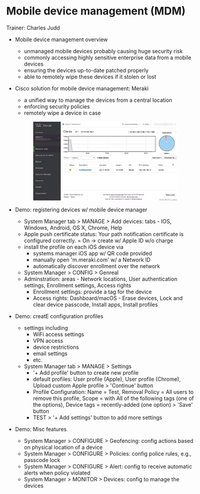 # Mobile device management (MDM)

Trainer: Charles Judd


- Mobile device management overview
  - unmanaged mobile devices probably causing huge security risk
  - commonly accessing highly sensitive enterprise data from a mobile devices
  - ensuring the devices up-to-date patched properly
  - able to remotely wipe these devices if it stolen or lost
  

- Cisco solution for mobile device management: Meraki
  - a unified way to manage the devices from a central location
  - enforcing security policies
  - remotely wipe a device in case

  <figure style="margin: 0.5em; display: flex; justify-content: center; align-items: center;">
    <img style="margin: 0.1em; padding-top: 0.5em; width: 40vw;"
      onclick= "window.open('page')"
      src    = "img/31.08-meraki.png"
      alt    = "Snapshot of Meraki dashboard"
      title  = "Snapshot of Meraki dashboard"
    />
  </figure>


- Demo: registering devices w/ mobile device manager
  - System Manager tab > MANAGE > Add devices: tabs - IOS, Windows, Android, OS X, Chrome, Help
  - Apple push certificate status: Your path notification certificate is configured correctly. = On -> create w/ Apple ID  w/o charge
  - install the profile on each iOS device via
    - systems manager iOS app w/ QR code provided
    - manually open 'm.meraki.com' w/ a Network ID
    - automatically discover enrollment over the network
  - System Manager > CONFIG > Genreal
  - Adminstration: areas - Network locations, User authentication settings, Enrollment settings, Access rights
    - Enrollment settings: provide a tag for the device
    - Access rights: Dashboard/macOS - Erase devices, Lock and clear device passcode, Install apps, Install profiles


- Demo: creatE configuration profiles
  - settings including
    - WiFi access settings
    - VPN access
    - device restrictions
    - email settings
    - etc.
  - System Manager tab > MANAGE > Settings
    - '+ Add profile' button to create new profile
    - default profiles: User profile (Apple), User profile (Chrome), Upload custom Apple profile > 'Continue' button
    - Profile Configuration: Name = Test, Removal Policy = All users to remove this profile, Scope = with All of the following tags (one of the options), Device tags = recently-added (one option) > 'Save' button
    - TEST > '+ Add settings' button to add more settings


- Demo: Misc features
  - System Manager > CONFIGURE > Geofencing: config actions based on physical location of a device
  - System Manager > CONFIGURE > Policies: config police rules, e.g., passcode lock
  - System Manager > CONFIGURE > Alert: config to receive automatic alerts when policy violated
  - System Manager > MONITOR > Devices: config to manage the devices



